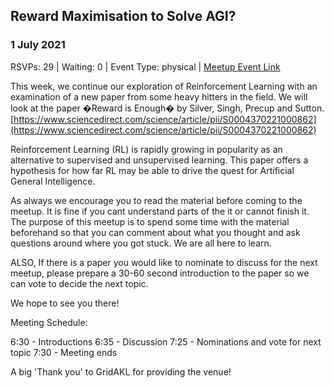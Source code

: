 ## Reward Maximisation to Solve AGI?
### 1 July 2021
RSVPs: 29 | Waiting: 0 | Event Type: physical | [Meetup Event Link](https://www.meetup.com/Data-Science-Discussion-Auckland/events/277720921)

This week, we continue our exploration of Reinforcement Learning with an examination of a new paper from some heavy hitters in the field. We will look at the paper �Reward is Enough� by Silver, Singh, Precup and Sutton. [https://www.sciencedirect.com/science/article/pii/S0004370221000862](https://www.sciencedirect.com/science/article/pii/S0004370221000862)

Reinforcement Learning (RL) is rapidly growing in popularity as an alternative to supervised and unsupervised learning. This paper offers a hypothesis for how far RL may be able to drive the quest for Artificial General Intelligence.

As always we encourage you to read the material before coming to the meetup. It is fine if you cant understand parts of the it or cannot finish it. The purpose of this meetup is to spend some time with the material beforehand so that you can comment about what you thought and ask questions around where you got stuck. We are all here to learn.

ALSO, If there is a paper you would like to nominate to discuss for the next meetup, please prepare a 30-60 second introduction to the paper so we can vote to decide the next topic.

We hope to see you there!

Meeting Schedule:

6:30 - Introductions
6:35 - Discussion
7:25 - Nominations and vote for next topic
7:30 - Meeting ends

A big 'Thank you' to GridAKL for providing the venue!
